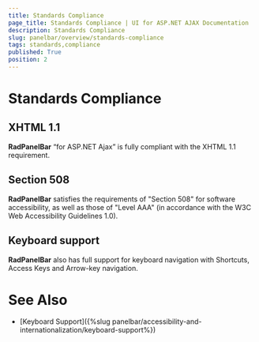 ```yaml
---
title: Standards Compliance
page_title: Standards Compliance | UI for ASP.NET AJAX Documentation
description: Standards Compliance
slug: panelbar/overview/standards-compliance
tags: standards,compliance
published: True
position: 2
---
```


# Standards Compliance



## XHTML 1.1

__RadPanelBar__ “for ASP.NET Ajax” is fully compliant with the XHTML 1.1 requirement.

## Section 508

__RadPanelBar__ satisfies the requirements of "Section 508" for software accessibility, as well as those of "Level AAA" (in accordance with the W3C Web Accessibility Guidelines 1.0).

## Keyboard support

__RadPanelBar__ also has full support for keyboard navigation with Shortcuts, Access Keys and Arrow-key navigation.

# See Also

 * [Keyboard Support]({%slug panelbar/accessibility-and-internationalization/keyboard-support%})
